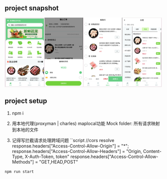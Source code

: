 ## project snapshot

![project snapshot](snapshot.png)

## project setup

1. npm i

2. 用本地代理(proxyman | charles) maplocal功能
Mock folder: 所有请求映射到本地的文件
3. 记得写拦截请求处理跨域问题
``script
//cors resolve
  response.headers["Access-Control-Allow-Origin"] = "*";
  response.headers["Access-Control-Allow-Headers"] = "Origin, Content-Type, X-Auth-Token, token"
  response.headers["Access-Control-Allow-Methods"] = "GET,HEAD,POST"
```
npm run start